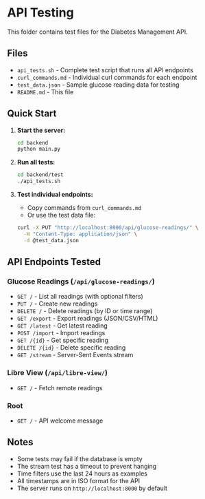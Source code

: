 # API Testing

This folder contains test files for the Diabetes Management API.

## Files

- `api_tests.sh` - Complete test script that runs all API endpoints
- `curl_commands.md` - Individual curl commands for each endpoint
- `test_data.json` - Sample glucose reading data for testing
- `README.md` - This file

## Quick Start

1. **Start the server:**
   ```bash
   cd backend
   python main.py
   ```

2. **Run all tests:**
   ```bash
   cd backend/test
   ./api_tests.sh
   ```

3. **Test individual endpoints:**
   - Copy commands from `curl_commands.md`
   - Or use the test data file:
   ```bash
   curl -X PUT "http://localhost:8000/api/glucose-readings/" \
     -H "Content-Type: application/json" \
     -d @test_data.json
   ```

## API Endpoints Tested

### Glucose Readings (`/api/glucose-readings/`)
- `GET /` - List all readings (with optional filters)
- `PUT /` - Create new readings
- `DELETE /` - Delete readings (by ID or time range)
- `GET /export` - Export readings (JSON/CSV/HTML)
- `GET /latest` - Get latest reading
- `POST /import` - Import readings
- `GET /{id}` - Get specific reading
- `DELETE /{id}` - Delete specific reading
- `GET /stream` - Server-Sent Events stream

### Libre View (`/api/libre-view/`)
- `GET /` - Fetch remote readings

### Root
- `GET /` - API welcome message

## Notes

- Some tests may fail if the database is empty
- The stream test has a timeout to prevent hanging
- Time filters use the last 24 hours as examples
- All timestamps are in ISO format for the API
- The server runs on `http://localhost:8000` by default 
